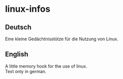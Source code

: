 # linux-infos
## Deutsch
Eine kleine Gedächtnisstütze für die Nutzung von Linux.  
## English
A little memory hook for the use of linux.  
Text only in german.  
